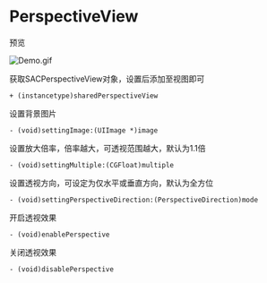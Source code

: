 # PerspectiveView

预览

![Demo.gif](./Demo.gif)

获取SACPerspectiveView对象，设置后添加至视图即可
```
+ (instancetype)sharedPerspectiveView
```


设置背景图片
```
- (void)settingImage:(UIImage *)image
```

设置放大倍率，倍率越大，可透视范围越大，默认为1.1倍
```
- (void)settingMultiple:(CGFloat)multiple
```

设置透视方向，可设定为仅水平或垂直方向，默认为全方位
```
- (void)settingPerspectiveDirection:(PerspectiveDirection)mode
```

开启透视效果
```
- (void)enablePerspective
```

关闭透视效果
```
- (void)disablePerspective
```
